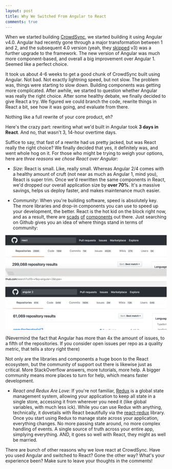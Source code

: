```yaml
---
layout: post
title: Why We Switched From Angular to React
comments: true
---
```


When we started building [CrowdSync][cs], we started building it using Angular v4.0. Angular had recently gone through a major transformation between 1 and 2, and the subsequent 4.0 version (yeah, they [skipped][nov3] v3) was a further upgrade to the framework. The new version of Angular was much more component-based, and overall a big improvement over Angular 1. Seemed like a perfect choice.

It took us about 4-6 weeks to get a good chunk of CrowdSync built using Angular. Not bad. Not exactly lightning speed, but not slow. The problem was, things were starting to slow down. Building components was getting more complicated. After awhile, we started to question whether Angular was really the right choice. After some healthy debate, we finally decided to give React a try. We figured we could branch the code, rewrite things in React a bit, see how it was going, and evaluate from there.

Nothing like a full rewrite of your core product, eh?

Here's the crazy part: rewriting what we'd built in Angular took **3 days in React**. And no, that wasn't 3, 14-hour overtime days.

Suffice to say, that fast of a rewrite had us pretty jacked, but was React really the right choice? We finally decided that yes, it definitely was, and went whole hog on it. For those who might be trying to weigh your options, here are *three reasons we chose React over Angular:*

- *Size*: React is small. Like, really small. Whereas Angular 2/4 comes with a healthy amount of cruft (not near as much as Angular 1, mind you), React is super trim. Once we'd rewritten the same components in React, we'd dropped our overall application size by **over 70%**. It's a massive savings, helps us deploy faster, and makes maintenance much easier.

- *Community*: When you're building software, speed is absolutely key. The more libraries and drop-in components you can use to speed up your development, the better. React is the hot kid on the block right now, and as a result, there are [scads][react1] [of][react2] [components][react3] out there. Just searching on Github gives you an idea of where things stand in terms of community:

![Comparison of GitHub Search Results][search-results]

(Nevermind the fact that Angular has more than 4x the amount of issues, to a fifth of the repositories. If you consider open issues per repo as a quality metric, that tells a story right there)

Not only are the libraries and components a huge boon to the React ecosystem, but the community of support out there is likewise just as critical. More StackOverflow answers, more tutorials, more help. A bigger community means more places to turn for help, which means faster development.

- *React and Redux Are Love*: If you're not familiar, [Redux][redux] is a global state management system, allowing your application to keep all state in a single store, accessing it from wherever you need it (like global variables, with much less ick). While you can use Redux with anything, technically, it dovetails with React beautifully via the [react-redux][react-redux] library. Once you start using Redux to manage state across your application, everything changes. No more passing state around, no more complex handling of events. A single source of truth across your entire app, simplying everything. AND, it goes so well with React, they might as well be married.

There are bunch of other reasons why we love react at CrowdSync. Have you used Angular and switched to React? Gone the other way? What's your experience been? Make sure to leave your thoughts in the comments!

[cs]: https://crowdsync.io
[nov3]: https://www.infoworld.com/article/3150716/application-development/forget-angular-3-google-skips-straight-to-angular-4.html
[react1]: https://github.com/brillout/awesome-react-components
[react2]: https://react.parts/web
[react3]: http://react-toolbox.com/#/
[redux]: http://redux.js.org/
[react-redux]: https://github.com/reactjs/react-redux
[search-results]: /images/angular-to-react/search-results.png
